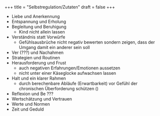 +++
title = "Selbstregulation/Zutaten"
draft = false
+++

-   Liebe und Anerkennung
-   Entspannung und Erholung
-   Begleitung und Beruhigung
    -   Kind nicht allein lassen
-   Verständnis statt Vorwürfe
    -   Gefühlsausbrüche nicht negativ bewerten sondern zeigen, dass der Umgang damit ein anderer sein soll
-   Ver (???) und Nachahmen
-   Strategien und Routinen
-   Herausforderung und Frust
    -   auch negativen Erfahrungen/Emotionen aussetzen
    -   nicht unter einer Käseglocke aufwachsen lassen
-   Halt und ein klarer Rahmen
    -   durch berechenbare Abläufe (Erwartbarkeit) vor Gefühl der chronischen Überforderung schützen ()
-   Reflexion und Be ???
-   Wertschätzung und Vertrauen
-   Werte und Normen
-   Zeit und Geduld